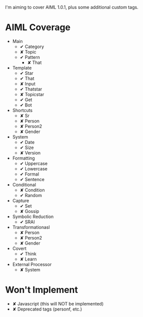 
I'm aiming to cover AIML 1.0.1, plus some additional custom tags.


AIML Coverage
=============

* Main
  * ✔ Category
  * ✘ Topic
  * ✔ Pattern
    * ✘ That
* Template
  * ✔ Star
  * ✔ That
  * ✘ Input
  * ✔ Thatstar
  * ✘ Topicstar
  * ✔ Get
  * ✔ Bot
* Shortcuts
  * ✘ Sr
  * ✘ Person
  * ✘ Person2
  * ✘ Gender
* System
  * ✔ Date
  * ✔ Size
  * ✘ Version
* Formatting
  * ✔ Uppercase
  * ✔ Lowercase
  * ✔ Formal
  * ✔ Sentence
* Conditional
  * ✘ Condition
  * ✔ Random
* Capture
  * ✔ Set
  * ✘ Gossip
* Symbolic Reduction
  * ✔ SRAI
* Transformationasl
  * ✘ Person
  * ✘ Person2
  * ✘ Gender
* Covert
  * ✔ Think
  * ✘ Learn
* External Processor
  * ✘ System

Won't Implement
===============

  * ✘ Javascript (this will NOT be implemented)
  * ✘ Deprecated tags (personf, etc.)
